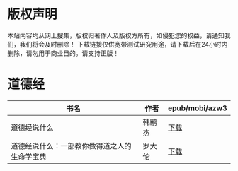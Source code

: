 # 版权声明

本站内容均从网上搜集，版权归著作人及版权方所有，如侵犯您的权益，请通知我们，我们将会及时删除！ 下载链接仅供宽带测试研究用途，请下载后在24小时内删除，请勿用于商业目的。请支持正版！

# 道德经

| 书名 | 作者 | epub/mobi/azw3 |
| --- | --- | --- |
| 道德经说什么 | 韩鹏杰 | [下载](https://url89.ctfile.com/f/31084289-1357034326-c79462?p=8866) |
| 道德经说什么：一部教你做得道之人的生命学宝典 | 罗大伦 | [下载](https://url89.ctfile.com/f/31084289-1357033966-5668a0?p=8866) |
